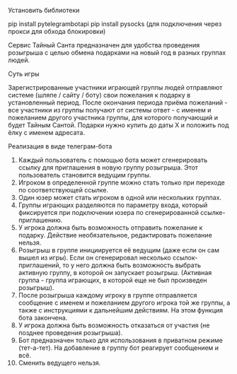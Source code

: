Установить библиотеки 

pip install pytelegrambotapi
pip install pysocks (для подключения через прокси для обхода блокировки)

Сервис Тайный Санта предназначен для удобства проведения розыгрыша с целью обмена подарками на новый год в разных группах людей.

Суть игры

Зарегистрированные участники играющей группы людей отправляют системе (шляпе / сайту / боту) свои пожелания к подарку в установленный период. После окончания периода приёма пожеланий - все участники из группы получают от системы ответ - с именем и пожеланием другого участника группы, для которого получающий и будет Тайным Сантой. Подарки нужно купить до даты Х и положить под ёлку с именем адресата. 


Реализация в виде телеграм-бота

1. Каждый пользователь с помощью бота может сгенерировать ссылку для приглашения в новую группу розыгрыша. Этот пользователь становится ведущим группы.
2. Игроком в определенной группе можно стать только при переходе по соответствующей ссылке.
3. Один юзер может стать игроком в одной или нескольких группах.
4. Группы играющих разделяются по параметру входа, который фиксируется при подключении юзера по сгенерированной ссылке-приглашению. 
5. У игрока должна быть возможность отправить пожелание к подарку. Действие необязательное, редактировать пожелание нельзя. 
6. Розыгрыш в группе инициируется её ведущим (даже если он сам вышел из игры). Если он сгенерировал несколько ссылок-приглашений, то у него должна быть возможность выбрать активную группу, в которой он запускает розыгрыш. (Активная группа - группа играющих, в которой еще не был произведен розыгрыш).
7. После розыгрыша каждому игроку в группе отправляется сообщение с именем и пожеланием другого игрока той же группы, а также с инструкциями к дальнейшим действиям. На этом функция бота закончена.
8. У игрока должна быть возможность отказаться от участия (не позднее проведения розыгрыша).
9. Бот предназначен только для использования в приватном режиме (тет-а-тет). На добавление в группу бот реагирует сообщением и всё.
10. Сменить ведущего нельзя.
